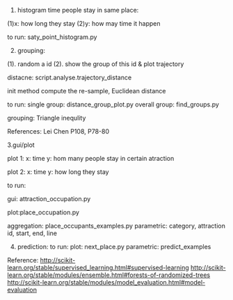 1. histogram time people stay in same place:

(1)x: how long they stay 
(2)y: how may time it happen

to run: saty_point_histogram.py

2. grouping:


(1). random a id
(2). show the group of this id & plot trajectory 

distacne: script.analyse.trajectory_distance

init method compute the re-sample, Euclidean distance  

to run:
single group: distance_group_plot.py
overall group: find_groups.py

grouping: Triangle inequlity 

References:
<Similarity Search Over Time Series and Trajectory Data> Lei Chen  P108, P78-80


3.gui/plot

plot 1: 
	x: time 
	y: hom many people stay in certain atraction

plot 2: 
	x: time 
	y: how long they stay 



to run:

gui: attraction_occupation.py

plot:place_occupation.py

aggregation: place_occupants_examples.py   parametric: category, attraction id, start, end, line 
 
4. prediction:
to run:
plot: next_place.py
parametric: predict_examples


Reference:
http://scikit-learn.org/stable/supervised_learning.html#supervised-learning
http://scikit-learn.org/stable/modules/ensemble.html#forests-of-randomized-trees
http://scikit-learn.org/stable/modules/model_evaluation.html#model-evaluation
